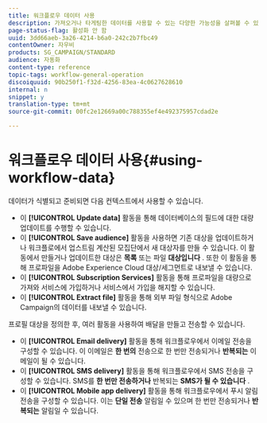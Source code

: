 ```yaml
---
title: 워크플로우 데이터 사용
description: 가져오거나 타게팅한 데이터를 사용할 수 있는 다양한 가능성을 살펴볼 수 있습니다.
page-status-flag: 활성화 안 함
uuid: 3dd66aeb-3a26-4214-b6a0-242c2b7fbc49
contentOwner: 자우비
products: SG_CAMPAIGN/STANDARD
audience: 자동화
content-type: reference
topic-tags: workflow-general-operation
discoiquuid: 90b250f1-f32d-4256-83ea-4c0627628610
internal: n
snippet: y
translation-type: tm+mt
source-git-commit: 00fc2e12669a00c788355ef4e492375957cdad2e

---
```



# 워크플로우 데이터 사용{#using-workflow-data}

데이터가 식별되고 준비되면 다음 컨텍스트에서 사용할 수 있습니다.

* 이 **[!UICONTROL Update data]** 활동을 통해 데이터베이스의 필드에 대한 대량 업데이트를 수행할 수 있습니다.
* 이 **[!UICONTROL Save audience]** 활동을 사용하면 기존 대상을 업데이트하거나 워크플로에서 업스트림 계산된 모집단에서 새 대상자를 만들 수 있습니다. 이 활동에서 만들거나 업데이트한 대상은 **목록** 또는 파일 **대상입니다** . 또한 이 활동을 통해 프로파일을 Adobe Experience Cloud 대상/세그먼트로 내보낼 수 있습니다.
* 이 **[!UICONTROL Subscription Services]** 활동을 통해 프로파일을 대량으로 가져와 서비스에 가입하거나 서비스에서 가입을 해지할 수 있습니다.
* 이 **[!UICONTROL Extract file]** 활동을 통해 외부 파일 형식으로 Adobe Campaign의 데이터를 내보낼 수 있습니다.

프로필 대상을 정의한 후, 여러 활동을 사용하여 배달을 만들고 전송할 수 있습니다.

* 이 **[!UICONTROL Email delivery]** 활동을 통해 워크플로우에서 이메일 전송을 구성할 수 있습니다. 이 이메일은 **한 번의** 전송으로 한 번만 전송되거나 **반복되는** 이메일이 될 수 있습니다.
* 이 **[!UICONTROL SMS delivery]** 활동을 통해 워크플로우에서 SMS 전송을 구성할 수 있습니다. SMS를 **한 번만 전송하거나** 반복되는 **SMS가 될 수 있습니다** .
* 이 **[!UICONTROL Mobile app delivery]** 활동을 통해 워크플로우에서 푸시 알림 전송을 구성할 수 있습니다. 이는 **단일 전송** 알림일 수 있으며 한 번만 전송되거나 **반복되는** 알림일 수 있습니다.

